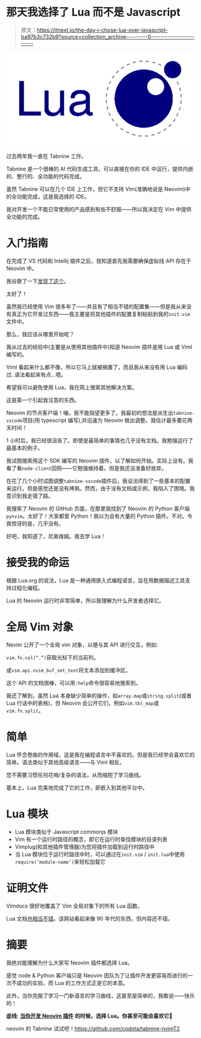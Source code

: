 # 那天我选择了 Lua 而不是 Javascript

> 原文：<https://itnext.io/the-day-i-chose-lua-over-javascript-ba97b3c732b9?source=collection_archive---------0----------------------->

![](img/c4015e783d6aa2e5927604e0994e29e1.png)

过去两年我一直在 Tabnine 工作。

Tabnine 是一个很棒的 AI 代码生成工具，可以直接在你的 IDE 中运行，提供内嵌的、整行的、全功能的代码完成。

虽然 Tabnine 可以在几个 IDE 上工作，但它不支持 Vim(准确地说是 Neovim)中的全功能完成，这是我选择的 IDE。

我对开发一个不能日常使用的产品感到有些不舒服——所以我决定在 Vim 中提供全功能的完成。

# 入门指南

在完成了 VS 代码和 Intellij 插件之后，我知道首先我需要确保虚拟线 API 存在于 Neovim 中。

我谷歌了一下[发现了这个](https://twitter.com/neovim/status/1442152074523734020?lang=en)。

太好了！

虽然我已经使用 Vim 很多年了——并且有了相当不错的配置集——但是我从来没有真正为它开发过东西——我主要是将其他插件的配置复制粘贴到我的`init.vim`文件中。

那么，我应该从哪里开始呢？

我从过去的经验中(主要是从使用其他插件中)知道 Neovim 插件是用 Lua 或 Viml 编写的。

Viml 看起来什么都不像，所以它马上就被搁置了，而且我从来没有用 Lua 编码过..语法看起来有点…嗯。

希望我可以避免使用 Lua，我在网上搜索其他解决方案。

这是第一个引起我注意的东西。

Neovim 的节点客户端！嘣，我不能指望更多了。我最初的想法是派生出`tabnine-vscode`项目(用 typescript 编写),并迅速为 Neovim 做出调整。我估计最多要花两天时间！

1 小时后，我已经很沮丧了。即使是最简单的事情也几乎没有文档。我勉强运行了最基本的例子。

我试图搜索用这个 SDK 编写的 Neovim 插件，以了解如何开始。实际上没有。我看了看`node-client`回购——它勉强维持着。但是我还没准备好放弃。

在花了几个小时试图调整`tabnine-vscode`插件后，我设法得到了一些基本的配置来运行。但是感觉还是没有烤熟。然而，由于没有文档或示例，我陷入了困境。我意识到我走错了路。

我搜索了 Neovim 的 GitHub 页面，在那里我找到了 Neovim 的 Python 客户端`pynvim`。太好了！大家都爱 Python！我以为会有大量的 Python 插件。不对。令我惊讶的是，几乎没有。

好吧，我知道了，尼奥维姆。我去学 Lua！

# 接受我的命运

根据 Lua.org 的说法，Lua 是一种通用嵌入式编程语言，旨在用数据描述工具支持过程化编程。

Lua 的 Neovim 运行时非常简单，所以我理解为什么开发者选择它。

# 全局 Vim 对象

Nevim 公开了一个全局 vim 对象，以便与其 API 进行交互，例如:

`vim.fn.col(“.”)`获取光标下的当前列。

或`vim.api.nvim_buf_set_text`将文本添加到缓冲区。

这个 API 的文档很棒，可以用`:help`命令很容易地搜索到。

我还了解到，虽然 Lua 本身缺少简单的操作，如`array.map`或`string.split`(或者 Lua 行话中的表格)，但 Neovim 会公开它们，例如`vim.tbl_map`或`vim.fn.split`。

# 简单

Lua 怀念卷曲的作用域，这是我在编程语言中不喜欢的。但是我已经学会喜欢它的简单。语法类似于其他高级语言——与 Viml 相反。

您不需要习惯任何花哨/复杂的语法，从而缩短了学习曲线。

基本上，Lua 完美地完成了它的工作，即嵌入到其他平台中。

# Lua 模块

*   Lua 模块类似于 Javascript commonjs 模块
*   Vim 有一个运行时路径的概念，即它在运行时查找模块的目录列表
*   Vimplug(和其他插件管理器)为您将插件加载到运行时路径中
*   当 Lua 模块位于运行时路径中时，可以通过在`init.vim` / `init.lua`中使用`require(‘module-name’)`来轻松加载它

# 证明文件

Vimdocs 很好地覆盖了 Vim 全局对象下的所有 Lua 函数。

Lua 文档[也相当不错](https://www.lua.org/docs.html)。该网站看起来像 90 年代的东西，但内容还不错。

# 摘要

我绝对能理解为什么大家写 Neovim 插件都选择 Lua。

感觉 node & Python 客户端只是 Neovim 团队为了让插件开发更容易而进行的一次不成功的实验，而 Lua 的工作方式正是它的本意。

此外，当你克服了学习一门新语言的学习曲线，这甚至是简单的，我敢说——快乐的！

**底线:** [**当你开发 Neovim 插件**](https://github.com/nanotee/nvim-lua-guide) **的时候，选择 Lua。你甚至可能会喜欢它🙂**

neovim 的 Tabnine 试试吧！https://github.com/codota/tabnine-nvimT2